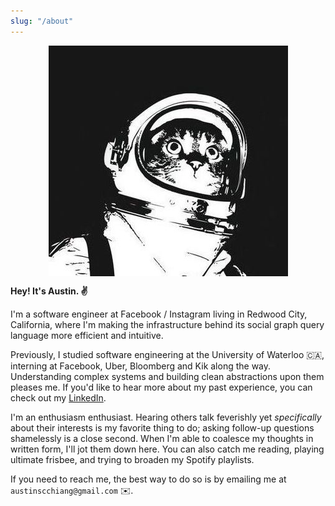 ```yaml
---
slug: "/about"
---
```


<style>
.inline-images-container {
  display: flex;
  flex-direction: row;
  justify-content: center;
  flex-wrap: wrap;
}
</style>

<div class="inline-images-container">
  <img src="/headshot.jpg" alt="The original image" />
</div>

**Hey! It's Austin. ✌️**

I'm a software engineer at Facebook / Instagram living in Redwood City, California, where I'm making the infrastructure behind its social graph query language more efficient and intuitive.

Previously, I studied software engineering at the University of Waterloo 🇨🇦, interning at Facebook, Uber, Bloomberg and Kik along the way. Understanding complex systems and building clean abstractions upon them pleases me. If you'd like to hear more about my past experience, you can check out my <a target="_blank" rel="noopener noreferrer" href="https://www.linkedin.com/in/austin-chiang-73397558">LinkedIn</a>.

I'm an enthusiasm enthusiast. Hearing others talk feverishly yet _specifically_ about their interests is my favorite thing to do; asking follow-up questions shamelessly is a close second. When I'm able to coalesce my thoughts in written form, I'll jot them down here. You can also catch me reading, playing ultimate frisbee, and trying to broaden my Spotify playlists.

If you need to reach me, the best way to do so is by emailing me at `austinscchiang@gmail.com` ✉️.
